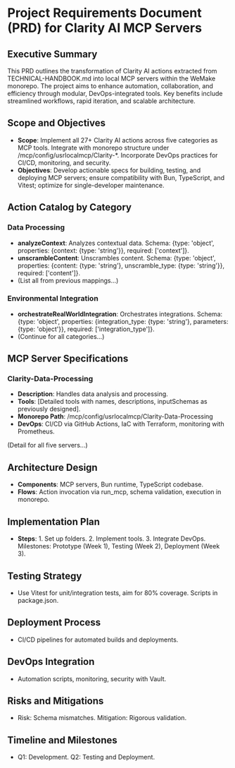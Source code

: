 # Project Requirements Document (PRD) for Clarity AI MCP Servers

## Executive Summary

This PRD outlines the transformation of Clarity AI actions extracted from TECHNICAL-HANDBOOK.md into local MCP servers
within the WeMake monorepo. The project aims to enhance automation, collaboration, and efficiency through modular,
DevOps-integrated tools. Key benefits include streamlined workflows, rapid iteration, and scalable architecture.

## Scope and Objectives

- **Scope**: Implement all 27+ Clarity AI actions across five categories as MCP tools. Integrate with monorepo structure
  under /mcp/config/usrlocalmcp/Clarity-\*. Incorporate DevOps practices for CI/CD, monitoring, and security.
- **Objectives**: Develop actionable specs for building, testing, and deploying MCP servers; ensure compatibility with
  Bun, TypeScript, and Vitest; optimize for single-developer maintenance.

## Action Catalog by Category

### Data Processing

- **analyzeContext**: Analyzes contextual data. Schema: {type: 'object', properties: {context: {type: 'string'}},
  required: ['context']}.
- **unscrambleContent**: Unscrambles content. Schema: {type: 'object', properties: {content: {type: 'string'},
  unscramble_type: {type: 'string'}}, required: ['content']}.
- (List all from previous mappings...)

### Environmental Integration

- **orchestrateRealWorldIntegration**: Orchestrates integrations. Schema: {type: 'object', properties:
  {integration_type: {type: 'string'}, parameters: {type: 'object'}}, required: ['integration_type']}.
- (Continue for all categories...)

## MCP Server Specifications

### Clarity-Data-Processing

- **Description**: Handles data analysis and processing.
- **Tools**: [Detailed tools with names, descriptions, inputSchemas as previously designed].
- **Monorepo Path**: <repo-root>/mcp/config/usrlocalmcp/Clarity-Data-Processing
- **DevOps**: CI/CD via GitHub Actions, IaC with Terraform, monitoring with Prometheus.

(Detail for all five servers...)

## Architecture Design

- **Components**: MCP servers, Bun runtime, TypeScript codebase.
- **Flows**: Action invocation via run_mcp, schema validation, execution in monorepo.

## Implementation Plan

- **Steps**: 1. Set up folders. 2. Implement tools. 3. Integrate DevOps. Milestones: Prototype (Week 1), Testing (Week
  2), Deployment (Week 3).

## Testing Strategy

- Use Vitest for unit/integration tests, aim for 80% coverage. Scripts in package.json.

## Deployment Process

- CI/CD pipelines for automated builds and deployments.

## DevOps Integration

- Automation scripts, monitoring, security with Vault.

## Risks and Mitigations

- Risk: Schema mismatches. Mitigation: Rigorous validation.

## Timeline and Milestones

- Q1: Development. Q2: Testing and Deployment.
